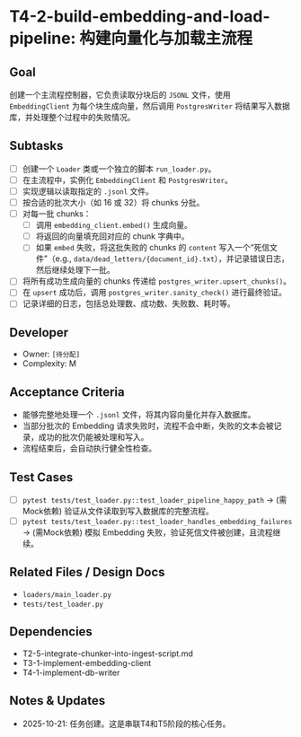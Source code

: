 # T4-2-build-embedding-and-load-pipeline: 构建向量化与加载主流程

## Goal
创建一个主流程控制器，它负责读取分块后的 `JSONL` 文件，使用 `EmbeddingClient` 为每个块生成向量，然后调用 `PostgresWriter` 将结果写入数据库，并处理整个过程中的失败情况。

## Subtasks
- [ ] 创建一个 `Loader` 类或一个独立的脚本 `run_loader.py`。
- [ ] 在主流程中，实例化 `EmbeddingClient` 和 `PostgresWriter`。
- [ ] 实现逻辑以读取指定的 `.jsonl` 文件。
- [ ] 按合适的批次大小（如 16 或 32）将 chunks 分批。
- [ ] 对每一批 chunks：
    - [ ] 调用 `embedding_client.embed()` 生成向量。
    - [ ] 将返回的向量填充回对应的 chunk 字典中。
    - [ ] 如果 `embed` 失败，将这批失败的 chunks 的 `content` 写入一个“死信文件”（e.g., `data/dead_letters/{document_id}.txt`），并记录错误日志，然后继续处理下一批。
- [ ] 将所有成功生成向量的 chunks 传递给 `postgres_writer.upsert_chunks()`。
- [ ] 在 `upsert` 成功后，调用 `postgres_writer.sanity_check()` 进行最终验证。
- [ ] 记录详细的日志，包括总处理数、成功数、失败数、耗时等。

## Developer
- Owner: `[待分配]`
- Complexity: M

## Acceptance Criteria
- 能够完整地处理一个 `.jsonl` 文件，将其内容向量化并存入数据库。
- 当部分批次的 Embedding 请求失败时，流程不会中断，失败的文本会被记录，成功的批次仍能被处理和写入。
- 流程结束后，会自动执行健全性检查。

## Test Cases
- [ ] `pytest tests/test_loader.py::test_loader_pipeline_happy_path` -> (需Mock依赖) 验证从文件读取到写入数据库的完整流程。
- [ ] `pytest tests/test_loader.py::test_loader_handles_embedding_failures` -> (需Mock依赖) 模拟 Embedding 失败，验证死信文件被创建，且流程继续。

## Related Files / Design Docs
- `loaders/main_loader.py`
- `tests/test_loader.py`

## Dependencies
- T2-5-integrate-chunker-into-ingest-script.md
- T3-1-implement-embedding-client
- T4-1-implement-db-writer

## Notes & Updates
- 2025-10-21: 任务创建。这是串联T4和T5阶段的核心任务。
